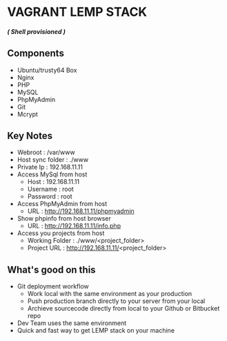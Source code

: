 # VAGRANT LEMP STACK
##### ( Shell provisioned  )

## Components
  * Ubuntu/trusty64  Box
  * Nginx
  * PHP
  * MySQL
  * PhpMyAdmin
  * Git
  * Mcrypt

## Key Notes
  * Webroot : /var/www
  * Host sync folder : ./www
  * Private Ip : 192.168.11.11
  * Access MySql from host
    * Host : 192.168.11.11
    * Username : root
    * Password : root
  * Access PhpMyAdmin from host
    * URL : http://192.168.11.11/phpmyadmin
  * Show phpinfo from host browser
    * URL : http://192.168.11.11/info.php
  * Access you projects from host
    * Working Folder : ./www/<project_folder>
    * Project URL : http://192.168.11.11/<project_folder>


## What's good on this
  * Git deployment workflow
    * Work local  with the same environment as your production
    * Push production branch directly to your server from your local
    * Archieve sourcecode directly from local to your Github or Bitbucket repo
  * Dev Team uses the same environment
  * Quick and fast way to get LEMP stack on your machine

